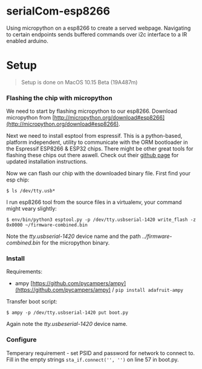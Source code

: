 # serialCom-esp8266 
Using micropython on a esp8266 to create a served webpage. Navigating to certain endpoints sends buffered commands over i2c interface to a IR enabled arduino.

# Setup
> Setup is done on MacOS 10.15 Beta (19A487m)

### Flashing the chip with micropython
We need to start by flashing micropython to our esp8266. Download micropython from [http://micropython.org/download#esp8266](http://micropython.org/download#esp8266).  

Next we need to install esptool from espressif. This is a python-based, platform independent, utility to communicate with the ORM bootloader in the Espressif ESP8266 & ESP32 chips. There might be other great tools for flashing these chips out there aswell. Check out their [github page](https://github.com/espressif/esptool) for updated installation instructions.  

Now we can flash our chip with the downloaded binary file. First find your esp chip:  
```
$ ls /dev/tty.usb*
```

I run esp8266 tool from the source files in a virtualenv, your command might veary slightly:  
```
$ env/bin/python3 esptool.py -p /dev/tty.usbserial-1420 write_flash -z 0x0000 ~/firmware-combined.bin
```

Note the *tty.usbserial-1420* device name and the path *../firmware-combined.bin* for the micropython binary.


### Install

Requirements:
 - ampy [https://github.com/pycampers/ampy](https://github.com/pycampers/ampy) / `pip install adafruit-ampy`

Transfer boot script:  
```
$ ampy -p /dev/tty.usbserial-1420 put boot.py
```

Again note the *tty.usbeserial-1420* device name.

### Configure

Temperary requirement - set PSID and password for network to connect to. Fill in the empty strings `sta_if.connect('', '')` on line 57 in boot.py.


